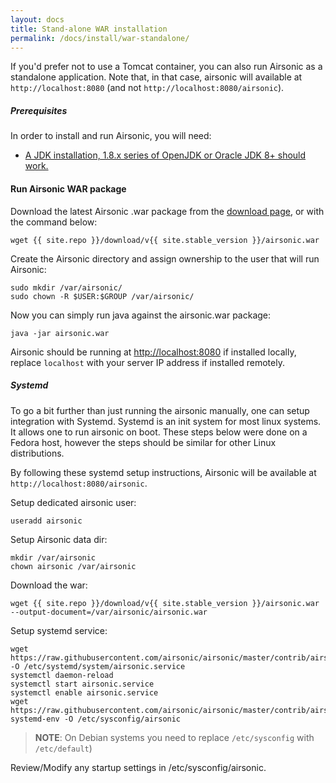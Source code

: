 ```yaml
---
layout: docs
title: Stand-alone WAR installation
permalink: /docs/install/war-standalone/
---
```

If you'd prefer not to use a Tomcat container, you can also run Airsonic as a standalone application.
Note that, in that case, airsonic will available at `http://localhost:8080` (and not `http://localhost:8080/airsonic`).

##### Prerequisites

In order to install and run Airsonic, you will need:
- [A JDK installation, 1.8.x series of OpenJDK or Oracle JDK 8+ should work.](/docs/install/prerequisites)

#### Run Airsonic WAR package

Download the latest Airsonic .war package from the [download page](/download), or with the command below:

```
wget {{ site.repo }}/download/v{{ site.stable_version }}/airsonic.war
```

Create the Airsonic directory and assign ownership to the user that will run Airsonic:

```
sudo mkdir /var/airsonic/
sudo chown -R $USER:$GROUP /var/airsonic/
```

Now you can simply run java against the airsonic.war package:

```
java -jar airsonic.war
```

Airsonic should be running at [http://localhost:8080](http://localhost:8080) if installed locally, replace `localhost` with your server IP address if installed remotely.


##### Systemd
To go a bit further than just running the airsonic manually, one can setup
integration with Systemd.  Systemd is an init system for most linux systems. It
allows one to run airsonic on boot. These steps below were done on a Fedora host,
however the steps should be similar for other Linux distributions.

By following these systemd setup instructions, Airsonic will be available at `http://localhost:8080/airsonic`.

Setup dedicated airsonic user:

```
useradd airsonic
```

Setup Airsonic data dir:

```
mkdir /var/airsonic
chown airsonic /var/airsonic
```

Download the war:

```
wget {{ site.repo }}/download/v{{ site.stable_version }}/airsonic.war  --output-document=/var/airsonic/airsonic.war
```

Setup systemd service:

```
wget https://raw.githubusercontent.com/airsonic/airsonic/master/contrib/airsonic.service -O /etc/systemd/system/airsonic.service
systemctl daemon-reload
systemctl start airsonic.service
systemctl enable airsonic.service
wget https://raw.githubusercontent.com/airsonic/airsonic/master/contrib/airsonic-systemd-env -O /etc/sysconfig/airsonic
```
> **NOTE**: On Debian systems you need to replace `/etc/sysconfig` with `/etc/default`)

Review/Modify any startup settings in /etc/sysconfig/airsonic.
